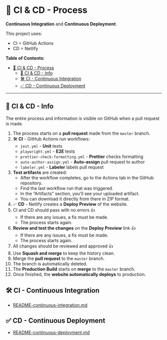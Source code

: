 # 🚀 CI & CD - Process

**Continuous Integration** and **Continuous Deployment**.

This project uses:

- CI = GitHub Actions
- CD = Netlify

**Table of Contents:**

- [🚀 CI \& CD - Process](#-ci--cd---process)
  - [🚀 CI \& CD - Info](#-ci--cd---info)
  - [🛠️ CI - Continuous Integration](#️-ci---continuous-integration)
  - [✅ CD - Continuous Deployment](#-cd---continuous-deployment)

---

## 🚀 CI & CD - Info

The entire process and information is visible on GitHub when a pull request is made.

1. The process starts on a **pull request** made from the `master` branch.
2. 🛠️ **CI** - GitHub Actions run workflows:
   - `jest.yml` - **Unit** tests
   - `playwright.yml` - **E2E** tests
   - `prettier-check-formatting.yml` - **Prettier** checks formatting
   - `auto-author-assign.yml` - **Auto-assign** pull request to author
   - `labeler.yml` - **Labeler** labels pull request
3. **Test artifacts** are created:
   - After the workflow completes, go to the Actions tab in the GitHub repository.
   - Find the last workflow run that was triggered.
   - In the “Artifacts” section, you’ll see your uploaded artifact.
   - You can download it directly from there in ZIP format.
4. ✅ **CD** - Netlify creates a **Deploy Preview** of the website.
5. CI and CD should pass with no errors 👍
   - If there are any issues, a fix must be made.
   - The process starts again.
6. **Review and test the changes** on the **Deploy Preview** link 👍
   - If there are any issues, a fix must be made.
   - The process starts again.
7. All changes should be reviewed and approved 👍
8. Use **Squash and merge** to keep the history clean.
9. Merge the **pull request** to the `master` branch.
10. The branch is automatically deleted.
11. The **Production Build** starts on **merge** to the `master` branch.
12. Once finished, the **website automatically deploys** to production.

## 🛠️ CI - Continuous Integration

- [README-continuous-integration.md](README-continuous-integration.md)

## ✅ CD - Continuous Deployment

- [README-continuous-deployment.md](README-continuous-deployment.md)
